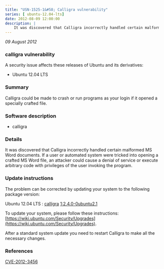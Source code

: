 ```yaml
---
title: "USN-1525-1&#58; Calligra vulnerability"
series: [ ubuntu-12.04-lts]
date: 2012-08-09 12:00:00
description: |
    It was discovered that Calligra incorrectly handled certain malformed MS Word documents. If a user or automated system were tricked into opening a crafted MS Word file, an attacker could cause a denial of service or execute arbitrary code with privileges of the user invoking the program. 
--- 
```

 
 

*09 August 2012*

### calligra vulnerability

A security issue affects these releases of Ubuntu and its derivatives:

* Ubuntu 12.04 LTS

### Summary

Calligra could be made to crash or run programs as your login if it opened a specially crafted file.

### Software description

* calligra 

### Details

It was discovered that Calligra incorrectly handled certain malformed MS Word documents. If a user or automated system were tricked into opening a crafted MS Word file, an attacker could cause a denial of service or execute arbitrary code with privileges of the user invoking the program. 

### Update instructions

The problem can be corrected by updating your system to the following package version:

Ubuntu 12.04 LTS
 : [calligra](https://launchpad.net/ubuntu/+source/calligra) <span> [1:2.4.0-0ubuntu2.1](https://launchpad.net/ubuntu/+source/calligra/1:2.4.0-0ubuntu2.1) </span> 

To update your system, please follow these instructions: [https://wiki.ubuntu.com/Security/Upgrades](https://wiki.ubuntu.com/Security/Upgrades).

After a standard system update you need to restart Calligra to make all the necessary changes. 

### References

 
 [CVE-2012-3456](http://people.ubuntu.com/~ubuntu-security/cve/CVE-2012-3456)
 

